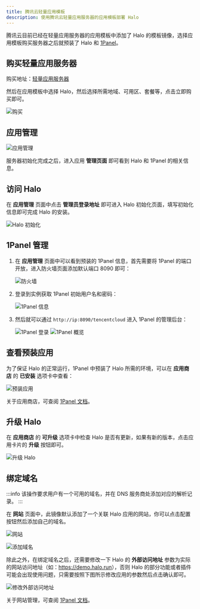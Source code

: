 ```yaml
---
title: 腾讯云轻量应用模板
description: 使用腾讯云轻量应用服务器的应用模板部署 Halo
---
```


腾讯云目前已经在轻量应用服务器的应用模板中添加了 Halo 的模板镜像，选择应用模板购买服务器之后就预装了 Halo 和 [1Panel](https://1panel.cn/)。

## 购买轻量应用服务器

购买地址：[轻量应用服务器](https://buy.cloud.tencent.com/lighthouse?blueprintType=APP_OS&blueprintOfficialId=lhbp-pjoqcja2&regionId=8&zone=ap-beijing-3&bundleId=bundle_starter_mc_med2_01&loginSet=AUTO&from=lh-console)

然后在应用模板中选择 Halo，然后选择所需地域、可用区、套餐等，点击立即购买即可。

![购买](/img/install/tencent-cloud-lighthouse/buy.png)

## 应用管理

![应用管理](/img/install/tencent-cloud-lighthouse/application.png)

服务器初始化完成之后，进入应用 **管理页面** 即可看到 Halo 和 1Panel 的相关信息。

## 访问 Halo

在 **应用管理** 页面中点击 **管理员登录地址** 即可进入 Halo 初始化页面，填写初始化信息即可完成 Halo 的安装。

![Halo 初始化](/img/install/tencent-cloud-lighthouse/halo-setup.png)

## 1Panel 管理

1. 在 **应用管理** 页面中可以看到预装的 1Panel 信息，首先需要将 1Panel 的端口开放，进入防火墙页面添加默认端口 8090 即可：

    ![防火墙](/img/install/tencent-cloud-lighthouse/firewall.png)
2. 登录到实例获取 1Panel 初始用户名和密码：

    ![1Panel 信息](/img/install/tencent-cloud-lighthouse/1panel-info.png)
3. 然后就可以通过 `http://ip:8090/tencentcloud` 进入 1Panel 的管理后台：

    ![1Panel 登录](/img/install/tencent-cloud-lighthouse/1panel-login.png)
    ![1Panel 概览](/img/install/tencent-cloud-lighthouse/1panel-overview.png)

## 查看预装应用

为了保证 Halo 的正常运行，1Panel 中预装了 Halo 所需的环境，可以在 **应用商店** 的 **已安装** 选项卡中查看：

![预装应用](/img/install/tencent-cloud-lighthouse/installed-apps.png)

关于应用商店，可查阅 [1Panel 文档](https://1panel.cn/docs/user_manual/appstore/appstore/)。

## 升级 Halo

在 **应用商店** 的 **可升级** 选项卡中检查 Halo 是否有更新，如果有新的版本，点击应用卡片的 **升级** 按钮即可。

![升级 Halo](/img/install/tencent-cloud-lighthouse/upgrade.png)

## 绑定域名

:::info
该操作要求用户有一个可用的域名，并在 DNS 服务商处添加对应的解析记录。
:::

在 **网站** 页面中，此镜像默认添加了一个关联 Halo 应用的网站，你可以点击配置按钮然后添加自己的域名。

![网站](/img/install/tencent-cloud-lighthouse/websites.png)

![添加域名](/img/install/tencent-cloud-lighthouse/domain.png)

除此之外，在绑定域名之后，还需要修改一下 Halo 的 **外部访问地址** 参数为实际的网站访问地址（如：<https://demo.halo.run>），否则 Halo 的部分功能或者插件可能会出现使用问题，只需要按照下图所示修改应用的参数然后点击确认即可。

![修改外部访问地址](/img/install/tencent-cloud-lighthouse/external-url.png)

关于网站管理，可查阅 [1Panel 文档](https://1panel.cn/docs/user_manual/websites/websites/)。
